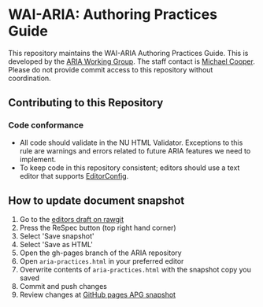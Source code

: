 # WAI-ARIA: Authoring Practices Guide

This repository maintains the WAI-ARIA Authoring Practices Guide.
This is developed by the [ARIA Working Group](http://www.w3.org/WAI/ARIA/).
The staff contact is [Michael Cooper](http://www.w3.org/People/cooper/).
Please do not provide commit access to this repository without coordination.

## Contributing to this Repository

### Code conformance

* All code should validate in the NU HTML Validator.
Exceptions to this rule are warnings and errors related to
future ARIA features we need to implement.
* To keep code in this repository consistent; editors should use a text editor
that supports [EditorConfig](http://editorconfig.org/).

## How to update document snapshot

1. Go to the [editors draft on rawgit](http://rawgit.com/w3c/aria/master/practices/aria-practices.html)
2. Press the ReSpec button (top right hand corner)
3. Select 'Save snapshot'
4. Select 'Save as HTML'
5. Open the gh-pages branch of the ARIA repository
6. Open `aria-practices.html` in your preferred editor
7. Overwrite contents of `aria-practices.html` with the snapshot copy you saved
8. Commit and push changes
9. Review changes at [GitHub pages APG snapshot](http://w3c.github.io/aria/practices/aria-practices.html)
